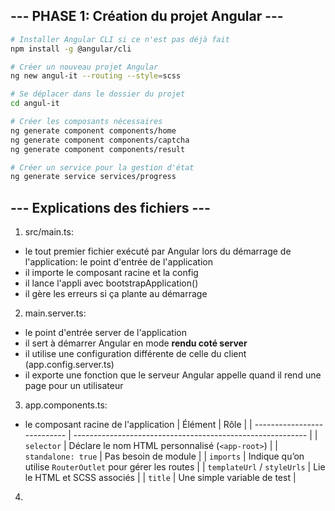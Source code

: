## --- PHASE 1: Création du projet Angular ---

```bash
# Installer Angular CLI si ce n'est pas déjà fait
npm install -g @angular/cli

# Créer un nouveau projet Angular
ng new angul-it --routing --style=scss

# Se déplacer dans le dossier du projet
cd angul-it

# Créer les composants nécessaires
ng generate component components/home
ng generate component components/captcha
ng generate component components/result

# Créer un service pour la gestion d'état
ng generate service services/progress
```

## --- Explications des fichiers ---
1) src/main.ts:
- le tout premier fichier exécuté par Angular lors du démarrage de l'application: le point d'entrée de l'application
- il importe le composant racine et la config
- il lance l'appli avec bootstrapApplication()
- il gère les erreurs si ça plante au démarrage

2) main.server.ts:
- le point d'entrée server de l'application
- il sert à démarrer Angular en mode **rendu coté server**
- il utilise une configuration différente de celle du client (app.config.server.ts)
- il exporte une fonction que le serveur Angular appelle quand il rend une page pour un utilisateur

3) app.components.ts:
- le composant racine de l'application
| Élément                     | Rôle                                                       |
| --------------------------- | ---------------------------------------------------------- |
| `selector`                  | Déclare le nom HTML personnalisé (`<app-root>`)            |
| `standalone: true`          | Pas besoin de module                                       |
| `imports`                   | Indique qu’on utilise `RouterOutlet` pour gérer les routes |
| `templateUrl` / `styleUrls` | Lie le HTML et SCSS associés                               |
| `title`                     | Une simple variable de test                                |

4) 